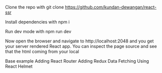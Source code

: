 Clone the repo with git clone https://github.com/kundan-dewangan/react-ssr

Install dependencies with npm i

Run dev mode with npm run dev

Now open the browser and navigate to http://localhost:2048 and you get your server rendered React app. You can inspect the page source and see that the html coming from your local 

Base example
Adding React Router
Adding Redux
Data Fetching
Using React Helmet
